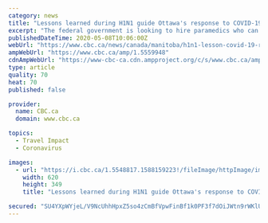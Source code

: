 ```yaml
---
category: news
title: "Lessons learned during H1N1 guide Ottawa's response to COVID-19 in First Nations"
excerpt: "The federal government is looking to hire paramedics who can fly up to remote First Nations in case there’s a surge of COVID-19 cases, and officials say it’s evidence of a different approach to Indigenous health care than during the H1N1 outbreak."
publishedDateTime: 2020-05-08T10:06:00Z
webUrl: "https://www.cbc.ca/news/canada/manitoba/h1n1-lesson-covid-19-response-first-nations-1.5559948?cmp=rss"
ampWebUrl: "https://www.cbc.ca/amp/1.5559948"
cdnAmpWebUrl: "https://www-cbc-ca.cdn.ampproject.org/c/s/www.cbc.ca/amp/1.5559948"
type: article
quality: 70
heat: 70
published: false

provider:
  name: CBC.ca
  domain: www.cbc.ca

topics:
  - Travel Impact
  - Coronavirus

images:
  - url: "https://i.cbc.ca/1.5548817.1588159223!/fileImage/httpImage/image.JPG_gen/derivatives/16x9_620/health-coronavirus-canada-gull-bay.JPG"
    width: 620
    height: 349
    title: "Lessons learned during H1N1 guide Ottawa's response to COVID-19 in First Nations"

secured: "SU4YXpWYjeL/V9NcUhhHpxZ5so4zCmBfVpwFinBf1k0PF3f7dOiJWtn9rWKlUJtsulQ41z0knNmy5HpeBHt3eRYEhGg1QVPGN7mKn/VqMJg5sDJOuZQVHfpeQtKFL5bhv6lMw9Ck6o0/U3J+y0Cw1uHytT8ksqJGQ5YjdqTYThho+m1CWxQYRq9r6PRNq7iAH4SIFOpho9+E2VBwp1uHbhH10q0rgE+r4+YNsqdO0hHWBG0SenfOr9SwYEC05/NVgib/yFAZY+JyAvkvFL/qlW38g4bxKGHzUUmwsjfz07PBGqeff4bs3EAHIuwSoAiU;4wZCEn51BFb0Un4zjpkKnw=="
---
```


